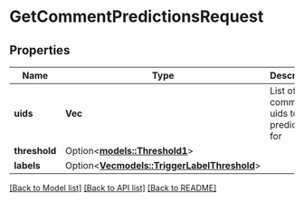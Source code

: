 # GetCommentPredictionsRequest

## Properties

Name | Type | Description | Notes
------------ | ------------- | ------------- | -------------
**uids** | **Vec<String>** | List of comment uids to get predictions for | 
**threshold** | Option<[**models::Threshold1**](Threshold_1.md)> |  | [optional]
**labels** | Option<[**Vec<models::TriggerLabelThreshold>**](TriggerLabelThreshold.md)> |  | [optional]

[[Back to Model list]](../README.md#documentation-for-models) [[Back to API list]](../README.md#documentation-for-api-endpoints) [[Back to README]](../README.md)


